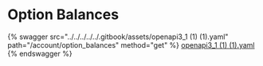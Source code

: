 # Option Balances

{% swagger src="../../../../../.gitbook/assets/openapi3_1 (1) (1).yaml" path="/account/option_balances" method="get" %}
[openapi3_1 (1) (1).yaml](<../../../../../.gitbook/assets/openapi3_1 (1) (1).yaml>)
{% endswagger %}
